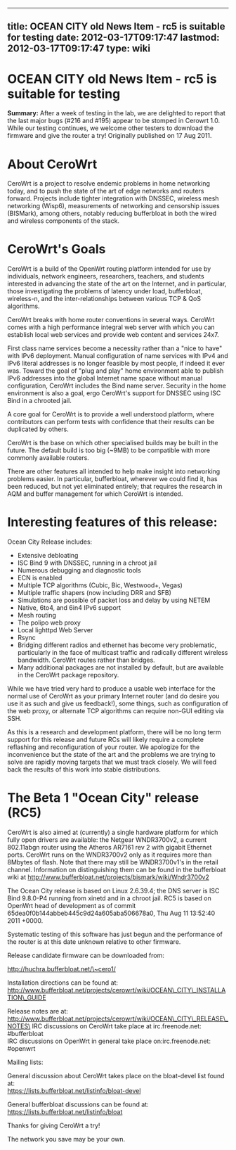 
---
title: OCEAN CITY old News Item - rc5 is suitable for testing
date: 2012-03-17T09:17:47
lastmod: 2012-03-17T09:17:47
type: wiki
---
OCEAN CITY old News Item - rc5 is suitable for testing
======================================================

**Summary:** After a week of testing in the lab, we are delighted to
report that the last major bugs (\#216 and \#195) appear to be stomped
in Cerowrt 1.0. While our testing continues, we welcome other testers to
download the firmware and give the router a try! Originally published on
17 Aug 2011.

About CeroWrt
=============

CeroWrt is a project to resolve endemic problems in home networking
today, and to push the state of the art of edge networks and routers
forward. Projects include tighter integration with DNSSEC, wireless mesh
networking (Wisp6), measurements of networking and censorship issues
(BISMark), among others, notably reducing bufferbloat in both the wired
and wireless components of the stack.

CeroWrt's Goals
===============

CeroWrt is a build of the OpenWrt routing platform intended for use by
individuals, network engineers, researchers, teachers, and students
interested in advancing the state of the art on the Internet, and in
particular, those investigating the problems of latency under load,
bufferbloat, wireless-n, and the inter-relationships between various TCP
& QoS algorithms.

CeroWrt breaks with home router conventions in several ways. CeroWrt
comes with a high performance integral web server with which you can
establish local web services and provide web content and services 24x7.

First class name services become a necessity rather than a "nice to
have" with IPv6 deployment. Manual configuration of name services with
IPv4 and IPv6 literal addresses is no longer feasible by most people, if
indeed it ever was. Toward the goal of "plug and play" home environment
able to publish IPv6 addresses into the global Internet name space
without manual configuration, CeroWrt includes the Bind name server.
Security in the home environment is also a goal, ergo CeroWrt's support
for DNSSEC using ISC Bind in a chrooted jail.

A core goal for CeroWrt is to provide a well understood platform, where
contributors can perform tests with confidence that their results can be
duplicated by others.

CeroWrt is the base on which other specialised builds may be built in
the future. The default build is too big (\~9MB) to be compatible with
more commonly available routers.

There are other features all intended to help make insight into
networking problems easier. In particular, bufferbloat, wherever we
could find it, has been reduced, but not yet eliminated entirely; that
requires the research in AQM and buffer management for which CeroWrt is
intended.

Interesting features of this release:
=====================================

Ocean City Release includes:

-   Extensive debloating
-   ISC Bind 9 with DNSSEC, running in a chroot jail
-   Numerous debugging and diagnostic tools
-   ECN is enabled
-   Multiple TCP algorithms (Cubic, Bic, Westwood+, Vegas)
-   Multiple traffic shapers (now including DRR and SFB)
-   Simulations are possible of packet loss and delay by using NETEM
-   Native, 6to4, and 6in4 IPv6 support
-   Mesh routing
-   The polipo web proxy
-   Local lighttpd Web Server
-   Rsync
-   Bridging different radios and ethernet has become very problematic,
    particularly in the face of multicast traffic and radically
    different wireless bandwidth. CeroWrt routes rather than bridges.
-   Many additional packages are not installed by default, but are
    available in the CeroWrt package repository.

While we have tried very hard to produce a usable web interface for the
normal use of CeroWrt as your primary Internet router (and do desire you
use it as such and give us feedback!), some things, such as
configuration of the web proxy, or alternate TCP algorithms can require
non-GUI editing via SSH.

As this is a research and development platform, there will be no long
term support for this release and future RCs will likely require a
complete reflashing and reconfiguration of your router. We apologize for
the inconvenience but the state of the art and the problems we are
trying to solve are rapidly moving targets that we must track closely.
We will feed back the results of this work into stable distributions.

The Beta 1 "Ocean City" release (RC5)
=====================================

CeroWrt is also aimed at (currently) a single hardware platform for
which fully open drivers are available: the Netgear WNDR3700v2, a
current 802.11abgn router using the Atheros AR7161 rev 2 with gigabit
Ethernet ports. CeroWrt runs on the WNDR3700v2 only as it requires more
than 8Mbytes of flash. Note that there may still be WNDR3700v1's in the
retail channel. Information on distinguishing them can be found in the
bufferbloat wiki at
http://www.bufferbloat.net/projects/bismark/wiki/Wndr3700v2

The Ocean City release is based on Linux 2.6.39.4; the DNS server is ISC
Bind 9.8.0-P4 running from xinetd and in a chroot jail. RC5 is based on
OpenWrt head of development as of commit
65dea0f0b144abbeb445c9d24a605aba506678a0, Thu Aug 11 13:52:40 2011
+0000.

Systematic testing of this software has just begun and the performance
of the router is at this date unknown relative to other firmware.

Release candidate firmware can be downloaded from:

http://huchra.bufferbloat.net/\~cero1/

Installation directions can be found at:\
http://www.bufferbloat.net/projects/cerowrt/wiki/OCEAN\_CITY\_INSTALLATION\_GUIDE

Release notes are at:\
http://www.bufferbloat.net/projects/cerowrt/wiki/OCEAN\_CITY\_RELEASE\_NOTES\
IRC discussions on CeroWrt take place at irc.freenode.net:
\#bufferbloat\
IRC discussions on OpenWrt in general take place on:irc.freenode.net:
\#openwrt

Mailing lists:

General discussion about CeroWrt takes place on the bloat-devel list
found at:\
https://lists.bufferbloat.net/listinfo/bloat-devel

General bufferbloat discussions can be found at:\
https://lists.bufferbloat.net/listinfo/bloat

Thanks for giving CeroWrt a try!

The network you save may be your own.
